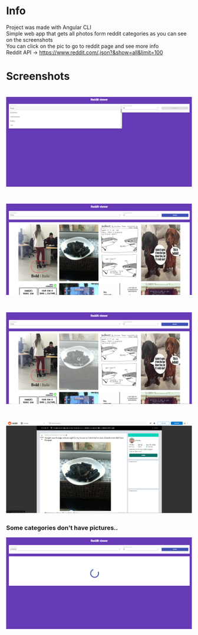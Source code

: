 # Info

Project was made with Angular CLI<br/>
Simple web app that gets all photos form reddit categories as you can see on the screenshots<br/>
You can click on the pic to go to reddit page and see more info<br/>
Reddit API -> https://www.reddit.com/.json?&show=all&limit=100

# Screenshots

![image](https://github.com/oskarrr991/reddit/blob/master/dev/screensh/Screenshot_1.png)
=====
![image](https://github.com/oskarrr991/reddit/blob/master/dev/screensh/Screenshot_2.png)
=====
![image](https://github.com/oskarrr991/reddit/blob/master/dev/screensh/Screenshot_3.png)
=====
![image](https://github.com/oskarrr991/reddit/blob/master/dev/screensh/Screenshot_4.png)
=====
### Some categories don't have pictures..
![image](https://github.com/oskarrr991/reddit/blob/master/dev/screensh/Screenshot_5.png)


